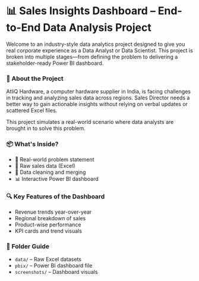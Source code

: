 # 📊 Sales Insights Dashboard – End-to-End Data Analysis Project

Welcome to an industry-style data analytics project designed to give you real corporate experience as a Data Analyst or Data Scientist. This project is broken into multiple stages—from defining the problem to delivering a stakeholder-ready Power BI dashboard.

### 🚀 About the Project

AtliQ Hardware, a computer hardware supplier in India, is facing challenges in tracking and analyzing sales data across regions. Sales Director needs a better way to gain actionable insights without relying on verbal updates or scattered Excel files.

This project simulates a real-world scenario where data analysts are brought in to solve this problem.

### 📦 What's Inside?

- 💼 Real-world problem statement
- 📂 Raw sales data (Excel)
- 🧼 Data cleaning and merging
- 📊 Interactive Power BI dashboard

### 🔍 Key Features of the Dashboard

- Revenue trends year-over-year
- Regional breakdown of sales
- Product-wise performance
- KPI cards and trend visuals

### 📁 Folder Guide

- `data/` – Raw Excel datasets
- `pbix/` – Power BI dashboard file
- `screenshots/` – Dashboard visuals
